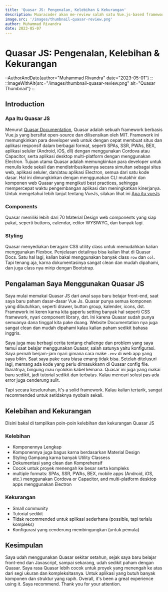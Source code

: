 ```yaml
---
title: 'Quasar JS: Pengenalan, Kelebihan & Kekurangan'
description: Muaracoder akan me-review salah satu Vue.js-based frameworks yang sangat lengkap, meliputi component library, CSS utility classes, dan masih banyak lagi. 
image.src: '/images/thumbnail-quasar-review.png'
author: Muhammad Rivandra
date: 2023-05-07
---
```


# Quasar JS: Pengenalan, Kelebihan & Kekurangan

::AuthorAndDate{author="Muhammad Rivandra" date="2023-05-01"}
::
::ImageWithAlt{src="/images/thumbnail-quasar-review.png" alt="Quasar Thumbnail"}
::

## Introduction

### Apa Itu Quasar JS
Menurut [Quasar Documentation](https://quasar.dev/introduction-to-quasar), Quasar adalah sebuah framework berbasis Vue.js yang bersifat open-source dan dilisensikan oleh MIT. Framework ini memungkinkan para developer web untuk dengan cepat membuat situs dan aplikasi responsif dalam berbagai format, seperti SPAs, SSR, PWAs, BEX, aplikasi seluler (Android, iOS, dll) dengan menggunakan Cordova atau Capacitor, serta aplikasi desktop multi-platform dengan menggunakan Electron. Tujuan utama Quasar adalah memungkinkan para developer untuk menulis kode sekali dan mendistribusikannya secara simultan sebagai situs web, aplikasi seluler, dan/atau aplikasi Electron, semua dari satu kode dasar. Hal ini dimungkinkan dengan menggunakan CLI mutakhir dan komponen web Quasar yang mengikuti best practices, sehingga mempercepat waktu pengembangan aplikasi dan meningkatkan kinerjanya. Untuk mengetahui lebih lanjut tentang VueJs, silakan lihat ini [Apa itu vueJs](/front-end/what-is-vue-and-why-i-love-it)

### Components
Quasar memiliki lebih dari 70 Material Design web components yang siap pakai, seperti buttons, calendar, editor WYSIWYG, dan banyak lagi.

### Styling
Quasar menyediakan beragam CSS utility class untuk memudahkan kalian menggunakan Flexbox. Penjelasan detailnya bisa kalian lihat di Quasar Docs. Satu hal lagi, kalian bakal menggunakan banyak class `row` dan `col`. Tapi tenang aja, karna dokumentasinya sangat clean dan mudah dipahami, dan juga class nya mirip dengan Bootstrap. 

## Pengalaman Saya Menggunakan Quasar JS
Saya mulai memakai Quasar JS dari awal saya baru belajar front-end, saat saya baru paham dasar-dasar Vue Js. Quasar punya semua komponen yang dibutuhkan, seperti drawer, button group, kalender, icons, dst. Framework ini keren karna kita gaperlu setting banyak hal seperti CSS framework, nyari component library, dst. Ini karena Quasar sudah punya semuanya dana tinggal kita pake doang. Website Documentation nya juga sangat clean dan mudah dipahami kalau kalian paham sedikit bahasa inggris.

Saya juga mau berbagi cerita tentang challenge dan problem yang saya temui saat belajar menggunakan Quasar, salah satunya yaitu konfigurasi. Saya pernah berjam-jam nyari gimana cara make `.env`  di web app yang saya bikin. Saat saya pake cara biasa emang tidak bisa. Setelah ditelusuri lagi, memang ada kode yang perlu dimasukkann di Quasar config file. Ibaratnya, bingung mau nyolokin kabel kemana. Quasar ini juga yang makai baru sedikit, jadi tutorial sedikit dan terbatas. Kalau mencari solusi pas ada error juga cenderung sulit.

Tapi secara keseluruhan, It's a solid framework. Kalau kalian tertarik, sangat recommended untuk setidaknya nyobain sekali.

## Kelebihan and Kekurangan
Disini bakal di tampilkan poin-poin kelebihan dan kekurangan Quasar JS

### Kelebihan
* Komponennya Lengkap
* Komponennya juga bagus karna berdasarkan Material Design
* Styling Gampang karna banyak Utility Classess
* Dokumentasi yang clean dan Komprehensif
* Cocok untuk proyek menengah ke besar serta kompleks
* multiple formats: SPAs, SSR, PWAs, BEX, mobile apps (Android, iOS, etc.) menggunakan Cordova or Capacitor, and multi-platform desktop apps menggunakan Electron

### Kekurangan
* Small community
* Tutorial sedikit
* Tidak recommended untuk aplikasi sederhana (possible, tapi terlalu kompleks)
* Konfigurasi yang cenderung membingungkan (untuk pemula)

## Kesimpulan
Saya udah menggunakan Quasar sekitar setahun, sejak saya baru belajar front-end dan Javascript, sampai sekarang, udah sedikit paham dengan Quasar. Saya rasa Quasar lebih cocok untuk proyek yang menengah ke atas dari segi ukuran dan kompleksitasnya. Untuk aplikasi yang butuh banyak komponen dan struktur yang rapih. Overall, it's been a great experience using it. Saya recommend. Thank you for your attention.

